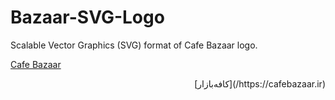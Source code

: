 # Bazaar-SVG-Logo
Scalable Vector Graphics (SVG) format of Cafe Bazaar logo.

[Cafe Bazaar](https://cafebazaar.ir/)

<div dir="rtl">
(https://cafebazaar.ir/)[کافه‌بازار]
</div>
